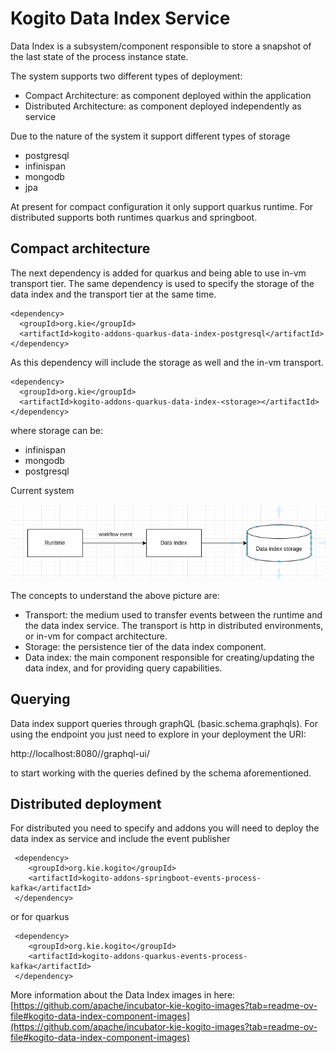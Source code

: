 <!---
  Licensed to the Apache Software Foundation (ASF) under one
  or more contributor license agreements.  See the NOTICE file
  distributed with this work for additional information
  regarding copyright ownership.  The ASF licenses this file
  to you under the Apache License, Version 2.0 (the
  "License"); you may not use this file except in compliance
  with the License.  You may obtain a copy of the License at

    http://www.apache.org/licenses/LICENSE-2.0

  Unless required by applicable law or agreed to in writing,
  software distributed under the License is distributed on an
  "AS IS" BASIS, WITHOUT WARRANTIES OR CONDITIONS OF ANY
  KIND, either express or implied.  See the License for the
  specific language governing permissions and limitations
  under the License.
-->
# Kogito Data Index Service

Data Index is a subsystem/component responsible to store a snapshot of the last state of the process instance state. 

The system supports two different types of deployment:
*   Compact Architecture: as component deployed within the application
*   Distributed Architecture: as component deployed independently as service

Due to the nature of the system it support different types of storage

*   postgresql
*   infinispan
*   mongodb
*   jpa

At present for compact configuration it only support quarkus runtime. For distributed supports both runtimes quarkus and springboot.


## Compact architecture

The next dependency is added for quarkus and being able to use in-vm transport tier.
The same dependency is used to specify the storage of the data index and the transport tier at the same time.

	

    <dependency>
      <groupId>org.kie</groupId>
      <artifactId>kogito-addons-quarkus-data-index-postgresql</artifactId>
    </dependency>

	

As this dependency will include the storage as well and the in-vm transport.

	

    <dependency>
      <groupId>org.kie</groupId>
      <artifactId>kogito-addons-quarkus-data-index-<storage></artifactId>
    </dependency>


where storage can be:
*   infinispan
*   mongodb
*   postgresql

Current system

![data-index](docs/data-index.png "Data Index") 


The concepts to understand the above picture are:
*   Transport: the medium used to transfer events between the runtime and the data index service. The transport is http in distributed environments, or in-vm for compact architecture.
*   Storage: the persistence tier of the data index component.
*   Data index: the main component responsible for creating/updating the data index, and for providing query capabilities.


## Querying

Data index support queries through graphQL (basic.schema.graphqls). For using the endpoint you just need to explore in your deployment the URI:

http://localhost:8080/<root path>/graphql-ui/

to start working with the queries defined by the schema aforementioned.

## Distributed deployment

For distributed you need to specify and addons you will need to deploy the data index as service and include the event publisher

	

     <dependency>
        <groupId>org.kie.kogito</groupId>
        <artifactId>kogito-addons-springboot-events-process-kafka</artifactId>
     </dependency>

	

or for quarkus
	

     <dependency>
        <groupId>org.kie.kogito</groupId>
        <artifactId>kogito-addons-quarkus-events-process-kafka</artifactId>
     </dependency>

	

More information about the Data Index images in here:
[https://github.com/apache/incubator-kie-kogito-images?tab=readme-ov-file#kogito-data-index-component-images](https://github.com/apache/incubator-kie-kogito-images?tab=readme-ov-file#kogito-data-index-component-images)

